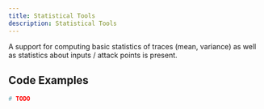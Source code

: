 ```yaml
---
title: Statistical Tools
description: Statistical Tools
---
```


A support for computing basic statistics of traces (mean, variance) as well as
statistics about inputs / attack points is present.

## Code Examples

```python
# TODO
```
